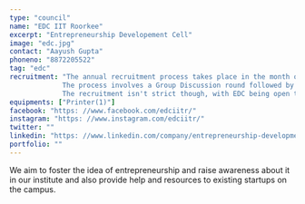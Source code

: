 ```yaml
---
type: "council"
name: "EDC IIT Roorkee"
excerpt: "Entrepreneurship Developement Cell"
image: "edc.jpg" 
contact: "Aayush Gupta"
phoneno: "8872205522"
tag: "edc"
recruitment: "The annual recruitment process takes place in the month of January.<br> 
             The process involves a Group Discussion round followed by a couple of interview rounds, with the candidates being tested for their teamwork abilities, work ethic and the passion to learn.
             The recruitment isn't strict though, with EDC being open to any new member throughout the year along with volunteering activities in multiple events."
equipments: ["Printer(1)"]
facebook: "https: //www.facebook.com/edciitr/"
instagram: "https: //www.instagram.com/edciitr/"
twitter: ""
linkedin: "https: //www.linkedin.com/company/entrepreneurship-development-cell-iit-roorkee/"
portfolio: ""
---
```


We aim to foster the idea of entrepreneurship and raise awareness about it in our institute and also provide help and resources to existing startups on the campus. 